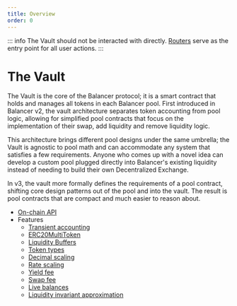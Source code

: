 ```yaml
---
title: Overview
order: 0
---
```


::: info
The Vault should not be interacted with directly. [Routers](../router/overview.md) serve as the entry point for all user actions.
:::

# The Vault

The Vault is the core of the Balancer protocol; it is a smart contract that holds and manages all tokens in each Balancer pool.
First introduced in Balancer v2, the vault architecture separates token accounting from pool logic, allowing for simplified pool contracts that focus
on the implementation of their swap, add liquidity and remove liquidity logic.

This architecture brings different pool designs under the same umbrella; the Vault is agnostic to pool math and can accommodate any system that satisfies a few requirements. Anyone who comes up with a novel idea can develop a custom pool plugged directly into Balancer's existing liquidity instead of needing to build their own Decentralized Exchange.

In v3, the vault more formally defines the requirements of a pool contract, shifting core design patterns out of the pool and into the vault.
The result is pool contracts that are compact and much easier to reason about.

- [On-chain API](/developer-reference/contracts/vault-api.html)
- Features
  - [Transient accounting](/concepts/vault/transient-accounting.html)
  - [ERC20MultiToken](/concepts/vault/erc20-multi-token.html)
  - [Liquidity Buffers](/concepts/vault/buffer.html)
  - [Token types](/concepts/vault/token-types.html)
  - [Decimal scaling](/concepts/vault/token-scaling.html#decimal-scaling)
  - [Rate scaling](/concepts/vault/token-scaling.html#rate-scaling)
  - [Yield fee](/concepts/vault/yield-fee.html)
  - [Swap fee](/concepts/vault/swap-fee.html)
  - [Live balances](/concepts/vault/token-scaling.html#live-balances)
  - [Liquidity invariant approximation](./features/liquidity-invariant-approximation.html)
